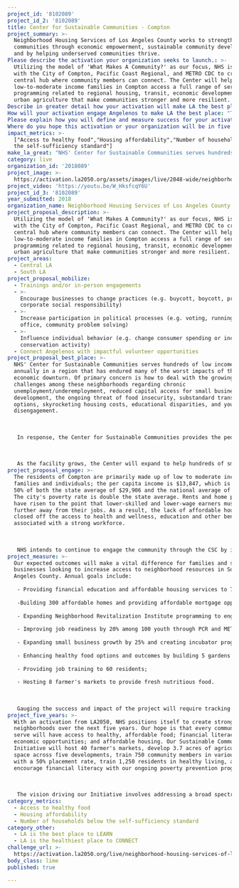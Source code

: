 ```yaml
---
project_id: '8102089'
project_id_2: '8102089'
title: Center for Sustainable Communities - Compton
project_summary: >-
  Neighborhood Housing Services of Los Angeles County works to strengthen
  communities through economic empowerment, sustainable community development,
  and by helping underserved communities thrive.
Please describe the activation your organization seeks to launch.: >-
  Utilizing the model of 'What Makes A Community?' as our focus, NHS is working
  with the City of Compton, Pacific Coast Regional, and METRO CDC to create a
  central hub where community members can connect. The Center will help
  low-to-moderate income families in Compton access a full range of services and
  programming related to regional housing, transit, economic development, and
  urban agriculture that make communities stronger and more resilient.
Describe in greater detail how your activation will make LA the best place?: "NHS' Center for Sustainable Communities serves hundreds of low income families annually in a region that has endured many of the worst impacts of the economic downturn. Of primary concern is how to deal with the growing challenges among these neighborhoods regarding chronic unemployment/underemployment, reduced capital access for small business development, the ongoing threat of food insecurity, substandard transit options, skyrocketing housing costs, educational disparities, and youth disengagement. \r\n\r\nIn response, the Center for Sustainable Communities provides the people of Compton and South Los Angeles County a facility that serves as a hub to build a solid foundation for creating neighborhood sustainability over the next decade. Specific impacts include: 1) Improving the job readiness and overall skills base of local workforce; 2) Providing healthy living resources,health and vision clinic services to residents; 3) Reaching and training residents through the CSC Neighborhood Revitalization Institute; 4) Increasing access to business incubator services and originating loans for small business owners; 5) Engaging youth in on-site workforce and mentoring programs; 6) Assisting families through our Financial Empowerment Center; 7) Establishing community garden projects on the property and urban gardens in surrounding neighborhoods; 8) Sharing educational resources through an on-site library and technology center; 9) Providing green education and conservation programs; 10) Promoting community safety with a Public Safety Drop In Site - Fire, Paramedic, Building & Safety; and 11) Building 300 units of affordable housing and increasing home-ownership. In addition to meeting crucial resource access needs for families, the Center will allow its partners to share sustainability concepts that drive planning approaches in other impacted communities throughout South Los Angeles and LA County.\r\n\r\nAs the facility grows, the Center will expand to help hundreds of small business owners, neighborhood non-profit groups, and residents through on-site services and regional partnerships with community service groups, faith-based organizations, green organizations, health providers, technology professionals, schools, and municipalities. At least 50% of our tenants will be service-driven. \r\n"
How will your activation engage Angelenos to make LA the best place: "The residents of Compton are primarily made up of low to moderate income families and individuals; the per capita income is $13,847, which is less than 50% of both the state average of $29,906 and the national average of $28,555. The city's poverty rate is double the state average. Rents and home prices have risen to the point that lower-skilled and lower-wage earners must live further away from their jobs. As a result, the lack of affordable housing has closed off the access to health and wellness, education and other benefits associated with a strong workforce.\r\n\r\nNHS intends to continue to engage the community through the CSC by increasing the programs offered and the depth of those programs. Specific strategies include: building more affordable homes, hosting farmer's markets to support community wellness; workforce training and placement in agriculture, construction, and culinary jobs; and hosting financial empowerment workshops."
Please explain how you will define and measure success for your activation.: "Our expected outcomes will make a vital difference for families and small businesses looking to increase access to neighborhood resources in South Los Angeles County. Annual goals include:\r\n- Providing financial education and affordable housing services to 750 residents;\r\n-Building 300 affordable homes and providing affordable mortgage opportunities; \r\n- Expanding Neighborhood Revitalization Institute programming to engage 150 residents with community leadership training; \r\n- Improving job readiness by 20% among 100 youth through PCR and METRO CDC job training programs; \r\n- Expanding small business growth by 25% and creating incubator programs to serve 10 entrepreneurs/businesses, while lending to 20 small businesses;\r\n- Enhancing healthy food options and outcomes by building 5 gardens and providing 300 residents with healthy living education;\r\n- Providing job training to 60 residents;\r\n- Hosting 8 farmer's markets to provide fresh nutritious food.\r\n\r\nGauging the success and impact of the project will require tracking data among partners and service providers that utilize the facility. NHS will work with partners to consolidate and filter impact data. Affiliated groups working through the Center will share all relevant statistics and deliverables data with NHS. NHS will serve as the central filter for evaluating the impacts and status of job training, homeowner education, financial education, and small business education programs.\r\n"
Where do you hope this activation or your organization will be in five years?: "With an activation from LA2050, NHS positions itself to create strong neighborhoods over the next five years. Our hope is that every community we serve will have access to healthy, affordable food; financial literacy and economic opportunities; and affordable housing.  Our Sustainable Communities Initiative will host 40 farmer's markets, develop 3.7 acres of agricultural space across five developments, train 750 community members in various trades with a 50% placement rate, train 1,250 residents in healthy living, and encourage financial literacy with our ongoing poverty prevention programs. \r\n\r\nThe vision driving our Initiative involves addressing a broad spectrum of issues. At the center of this focus is our commitment to promote strategies that create systemic, trans-formative change in under-served neighborhoods. This initiative will serve as a catalyst for broader goals to help low-to-moderate income families achieve economic prosperity, secure affordable housing, broaden access to resources, and incorporate green living.\r\n"
impact_metrics: >-
  ["Access to healthy food","Housing affordability","Number of households below
  the self-sufficiency standard"]
make_la_great: "NHS' Center for Sustainable Communities serves hundreds of low income families annually in a region that has endured many of the worst impacts of the economic downturn. Of primary concern is how to deal with the growing challenges among these neighborhoods regarding chronic unemployment/underemployment, reduced capital access for small business development, the ongoing threat of food insecurity, substandard transit options, skyrocketing housing costs, educational disparities, and youth disengagement. \r\n \r\n \r\n \r\n In response, the Center for Sustainable Communities provides the people of Compton and South Los Angeles County a facility that serves as a hub to build a solid foundation for creating neighborhood sustainability over the next decade. Specific impacts include: 1) Improving the job readiness and overall skills base of local workforce; 2) Providing healthy living resources,health and vision clinic services to residents; 3) Reaching and training residents through the CSC Neighborhood Revitalization Institute; 4) Increasing access to business incubator services and originating loans for small business owners; 5) Engaging youth in on-site workforce and mentoring programs; 6) Assisting families through our Financial Empowerment Center; 7) Establishing community garden projects on the property and urban gardens in surrounding neighborhoods; 8) Sharing educational resources through an on-site library and technology center; 9) Providing green education and conservation programs; 10) Promoting community safety with a Public Safety Drop In Site - Fire, Paramedic, Building & Safety; and 11) Building 300 units of affordable housing and increasing home-ownership. In addition to meeting crucial resource access needs for families, the Center will allow its partners to share sustainability concepts that drive planning approaches in other impacted communities throughout South Los Angeles and LA County.\r\n \r\n \r\n \r\n As the facility grows, the Center will expand to help hundreds of small business owners, neighborhood non-profit groups, and residents through on-site services and regional partnerships with community service groups, faith-based organizations, green organizations, health providers, technology professionals, schools, and municipalities. At least 50% of our tenants will be service-driven."
category: live
organization_id: '2018089'
project_image: >-
  https://activation.la2050.org/assets/images/live/2048-wide/neighborhood-housing-services-of-los-angeles-county.jpg
project_video: 'https://youtu.be/W_HksfcqY6U'
project_id_3: '8102089'
year_submitted: 2018
organization_name: Neighborhood Housing Services of Los Angeles County
project_proposal_description: >-
  Utilizing the model of 'What Makes A Community?' as our focus, NHS is working
  with the City of Compton, Pacific Coast Regional, and METRO CDC to create a
  central hub where community members can connect. The Center will help
  low-to-moderate income families in Compton access a full range of services and
  programming related to regional housing, transit, economic development, and
  urban agriculture that make communities stronger and more resilient.
project_areas:
  - Central LA
  - South LA
project_proposal_mobilize:
  - Trainings and/or in-person engagements
  - >-
    Encourage businesses to change practices (e.g. buycott, boycott, promote
    corporate social responsibility)
  - >-
    Increase participation in political processes (e.g. voting, running for
    office, community problem solving)
  - >-
    Influence individual behavior (e.g. change consumer spending or increase
    conservation activity)
  - Connect Angelenos with impactful volunteer opportunities
project_proposal_best_place: >-
  NHS' Center for Sustainable Communities serves hundreds of low income families
  annually in a region that has endured many of the worst impacts of the
  economic downturn. Of primary concern is how to deal with the growing
  challenges among these neighborhoods regarding chronic
  unemployment/underemployment, reduced capital access for small business
  development, the ongoing threat of food insecurity, substandard transit
  options, skyrocketing housing costs, educational disparities, and youth
  disengagement. 
   
   
   
   In response, the Center for Sustainable Communities provides the people of Compton and South Los Angeles County a facility that serves as a hub to build a solid foundation for creating neighborhood sustainability over the next decade. Specific impacts include: 1) Improving the job readiness and overall skills base of local workforce; 2) Providing healthy living resources,health and vision clinic services to residents; 3) Reaching and training residents through the CSC Neighborhood Revitalization Institute; 4) Increasing access to business incubator services and originating loans for small business owners; 5) Engaging youth in on-site workforce and mentoring programs; 6) Assisting families through our Financial Empowerment Center; 7) Establishing community garden projects on the property and urban gardens in surrounding neighborhoods; 8) Sharing educational resources through an on-site library and technology center; 9) Providing green education and conservation programs; 10) Promoting community safety with a Public Safety Drop In Site - Fire, Paramedic, Building & Safety; and 11) Building 300 units of affordable housing and increasing home-ownership. In addition to meeting crucial resource access needs for families, the Center will allow its partners to share sustainability concepts that drive planning approaches in other impacted communities throughout South Los Angeles and LA County.
   
   
   
   As the facility grows, the Center will expand to help hundreds of small business owners, neighborhood non-profit groups, and residents through on-site services and regional partnerships with community service groups, faith-based organizations, green organizations, health providers, technology professionals, schools, and municipalities. At least 50% of our tenants will be service-driven.
project_proposal_engage: >-
  The residents of Compton are primarily made up of low to moderate income
  families and individuals; the per capita income is $13,847, which is less than
  50% of both the state average of $29,906 and the national average of $28,555.
  The city's poverty rate is double the state average. Rents and home prices
  have risen to the point that lower-skilled and lower-wage earners must live
  further away from their jobs. As a result, the lack of affordable housing has
  closed off the access to health and wellness, education and other benefits
  associated with a strong workforce.
   
   
   
   NHS intends to continue to engage the community through the CSC by increasing the programs offered and the depth of those programs. Specific strategies include: building more affordable homes, hosting farmer's markets to support community wellness; workforce training and placement in agriculture, construction, and culinary jobs; and hosting financial empowerment workshops.
project_measure: >-
  Our expected outcomes will make a vital difference for families and small
  businesses looking to increase access to neighborhood resources in South Los
  Angeles County. Annual goals include:
   
   - Providing financial education and affordable housing services to 750 residents;
   
   -Building 300 affordable homes and providing affordable mortgage opportunities; 
   
   - Expanding Neighborhood Revitalization Institute programming to engage 150 residents with community leadership training; 
   
   - Improving job readiness by 20% among 100 youth through PCR and METRO CDC job training programs; 
   
   - Expanding small business growth by 25% and creating incubator programs to serve 10 entrepreneurs/businesses, while lending to 20 small businesses;
   
   - Enhancing healthy food options and outcomes by building 5 gardens and providing 300 residents with healthy living education;
   
   - Providing job training to 60 residents;
   
   - Hosting 8 farmer's markets to provide fresh nutritious food.
   
   
   
   Gauging the success and impact of the project will require tracking data among partners and service providers that utilize the facility. NHS will work with partners to consolidate and filter impact data. Affiliated groups working through the Center will share all relevant statistics and deliverables data with NHS. NHS will serve as the central filter for evaluating the impacts and status of job training, homeowner education, financial education, and small business education programs.
project_five_years: >-
  With an activation from LA2050, NHS positions itself to create strong
  neighborhoods over the next five years. Our hope is that every community we
  serve will have access to healthy, affordable food; financial literacy and
  economic opportunities; and affordable housing. Our Sustainable Communities
  Initiative will host 40 farmer's markets, develop 3.7 acres of agricultural
  space across five developments, train 750 community members in various trades
  with a 50% placement rate, train 1,250 residents in healthy living, and
  encourage financial literacy with our ongoing poverty prevention programs. 
   
   
   
   The vision driving our Initiative involves addressing a broad spectrum of issues. At the center of this focus is our commitment to promote strategies that create systemic, trans-formative change in under-served neighborhoods. This initiative will serve as a catalyst for broader goals to help low-to-moderate income families achieve economic prosperity, secure affordable housing, broaden access to resources, and incorporate green living.
category_metrics:
  - Access to healthy food
  - Housing affordability
  - Number of households below the self-sufficiency standard
category_other:
  - LA is the best place to LEARN
  - LA is the healthiest place to CONNECT
challenge_url: >-
  https://activation.la2050.org/live/neighborhood-housing-services-of-los-angeles-county/
body_class: lime
published: true

---
```

